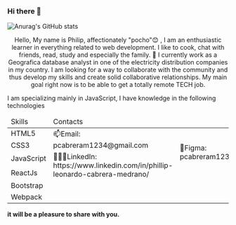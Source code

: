 ### Hi there 👋

<!--
**pcabreram1234/pcabreram1234** is a ✨ _special_ ✨ repository because its `README.md` (this file) appears on your GitHub profile.

Here are some ideas to get you started:

- 🔭 I’m currently working on ...
- 🌱 I’m currently learning ...
- 👯 I’m looking to collaborate on ...
- 🤔 I’m looking for help with ...
- 💬 Ask me about ...
- 📫 How to reach me: ...
- 😄 Pronouns: ...
- ⚡ Fun fact: ...
-->

![Anurag's GitHub stats](https://github-readme-stats.vercel.app/api?username=pcabreram1234&show_icons=true&theme=dark)

<p align="center">Hello, My name is Philip, affectionately "pocho"😊 , I am an enthusiastic learner in everything related to web development. I like to cook, chat with friends, read, study and especially the family. 🔭 I currently work as a Geografica database analyst in one of the electricity distribution companies in my country. I am looking for a way to collaborate with the community and thus develop my skills and create solid collaborative relationships. My main goal right now is to be able to get a totally remote TECH job.<p/>

I am specializing mainly in JavaScript, I have knowledge in the following technologies </br>

<table>
    <thead>
        <td>Skills</td>
        <td>Contacts</td>
    </thead>
    <tbody>
        <tr>
            <td>HTML5</td>
            <td rowspan="2" >📫Email: pcabreram1234@gmail.com</td>
        </tr>
         <tr>
            <td>CSS3</td>
            <td rowspan="2">🎨Figma: pcabreram1234@gmail.com</td>
        </tr>
         <tr>
            <td>JavaScript</td>
            <td rowspan="2">👩🏽‍✈️LinkedIn: https://www.linkedin.com/in/phillip-leonardo-cabrera-medrano/</td>
        </tr>
            <td>ReactJs</td>
        </tr>
            <td>Bootstrap</td>
        </tr>
         <tr>
            <td>Webpack</td>
        </tr>
    </tbody>
</table>

**it will be a pleasure to share with you.**
</h2>




